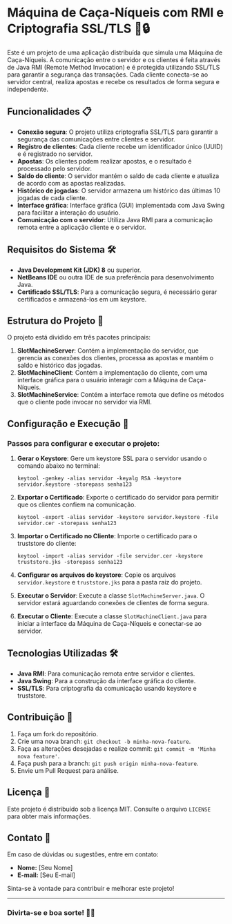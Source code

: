 # Máquina de Caça-Níqueis com RMI e Criptografia SSL/TLS 🎰🔒

Este é um projeto de uma aplicação distribuída que simula uma Máquina de Caça-Níqueis. A comunicação entre o servidor e os clientes é feita através de Java RMI (Remote Method Invocation) e é protegida utilizando SSL/TLS para garantir a segurança das transações. Cada cliente conecta-se ao servidor central, realiza apostas e recebe os resultados de forma segura e independente.

## Funcionalidades 📋

- **Conexão segura**: O projeto utiliza criptografia SSL/TLS para garantir a segurança das comunicações entre clientes e servidor.
- **Registro de clientes**: Cada cliente recebe um identificador único (UUID) e é registrado no servidor.
- **Apostas**: Os clientes podem realizar apostas, e o resultado é processado pelo servidor.
- **Saldo do cliente**: O servidor mantém o saldo de cada cliente e atualiza de acordo com as apostas realizadas.
- **Histórico de jogadas**: O servidor armazena um histórico das últimas 10 jogadas de cada cliente.
- **Interface gráfica**: Interface gráfica (GUI) implementada com Java Swing para facilitar a interação do usuário.
- **Comunicação com o servidor**: Utiliza Java RMI para a comunicação remota entre a aplicação cliente e o servidor.

## Requisitos do Sistema 🛠️

- **Java Development Kit (JDK) 8** ou superior.
- **NetBeans IDE** ou outra IDE de sua preferência para desenvolvimento Java.
- **Certificado SSL/TLS**: Para a comunicação segura, é necessário gerar certificados e armazená-los em um keystore.

## Estrutura do Projeto 📂

O projeto está dividido em três pacotes principais:

1. **SlotMachineServer**: Contém a implementação do servidor, que gerencia as conexões dos clientes, processa as apostas e mantém o saldo e histórico das jogadas.
2. **SlotMachineClient**: Contém a implementação do cliente, com uma interface gráfica para o usuário interagir com a Máquina de Caça-Níqueis.
3. **SlotMachineService**: Contém a interface remota que define os métodos que o cliente pode invocar no servidor via RMI.

## Configuração e Execução 🚀

### Passos para configurar e executar o projeto:

1. **Gerar o Keystore**: Gere um keystore SSL para o servidor usando o comando abaixo no terminal:

    ```
    keytool -genkey -alias servidor -keyalg RSA -keystore servidor.keystore -storepass senha123
    ```

2. **Exportar o Certificado**: Exporte o certificado do servidor para permitir que os clientes confiem na comunicação.

    ```
    keytool -export -alias servidor -keystore servidor.keystore -file servidor.cer -storepass senha123
    ```

3. **Importar o Certificado no Cliente**: Importe o certificado para o truststore do cliente:

    ```
    keytool -import -alias servidor -file servidor.cer -keystore truststore.jks -storepass senha123
    ```

4. **Configurar os arquivos do keystore**: Copie os arquivos `servidor.keystore` e `truststore.jks` para a pasta raiz do projeto.

5. **Executar o Servidor**: Execute a classe `SlotMachineServer.java`. O servidor estará aguardando conexões de clientes de forma segura.

6. **Executar o Cliente**: Execute a classe `SlotMachineClient.java` para iniciar a interface da Máquina de Caça-Níqueis e conectar-se ao servidor.

## Tecnologias Utilizadas 🛠️

- **Java RMI**: Para comunicação remota entre servidor e clientes.
- **Java Swing**: Para a construção da interface gráfica do cliente.
- **SSL/TLS**: Para criptografia da comunicação usando keystore e truststore.

## Contribuição 🤝

1. Faça um fork do repositório.
2. Crie uma nova branch: `git checkout -b minha-nova-feature`.
3. Faça as alterações desejadas e realize commit: `git commit -m 'Minha nova feature'`.
4. Faça push para a branch: `git push origin minha-nova-feature`.
5. Envie um Pull Request para análise.

## Licença 📄

Este projeto é distribuído sob a licença MIT. Consulte o arquivo `LICENSE` para obter mais informações.

## Contato 📧

Em caso de dúvidas ou sugestões, entre em contato:

- **Nome:** [Seu Nome]
- **E-mail:** [Seu E-mail]

Sinta-se à vontade para contribuir e melhorar este projeto!

---

### Divirta-se e boa sorte! 🎰🍀
